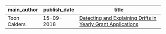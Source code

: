 main_author|publish_date|title
---|---|---
Toon Calders|15-09-2018|[Detecting and Explaining Drifts in Yearly Grant Applications](http://arxiv.org/abs/1809.05650v1)

